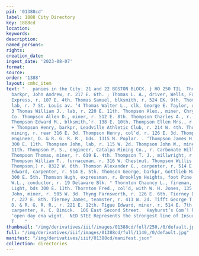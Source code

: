```yaml
---
pid: '01388cd'
label: 1888 City Directory
key: 1888cd
location: 
keywords: 
description: 
named_persons: 
rights: 
creation_date: 
ingest_date: '2023-08-07'
format: 
source: 
order: '1388'
layout: cmhc_item
text: "   panies in the City. 21 and 22 BOSTON BLOCK. } HO 250 TIL  Thomas John R.,
  barkpr, John Andrew, r. 217 E. 6th. ; Thomas L. A., driver, Wells, Fargo & Co’s.
  Express, r. 107 E. 4th. Thomas Samuel, blksmith, r. 524 EK. 9th. Thomas Thomas G.,
  lab, r. 7 St. Louis av. ‘4 Thomas Walter L., clk, George E. Taylor, r.114 N. Hemlock.
  3 Thomas William J., lab, r. 220 E. 11th. Thompson Alex., miner, Chrysolite Mining
  Co. Thompson Allen D., miner, r. 512 E. 8th. Thompson Charles A., r. 214 W. 4th.
  Thompson Edward M., blksmith,‘r. 138 E. 10th. Thompson Ellen Mrs., r.214 W. 4th.
  + Thompson Henry, barkpr, Leadville Athletic Club, r. 214 W. 4th. Thompson Henry,
  mining, r. rear 316 E. 3d. Thompson Henry, col’d, r. 126 E. 3d. Thompson James,
  engineer, D. & R. G. R. R., bds. 1315 N. Poplar. . ‘Thompson James H., miner, bds.
  300 E. 11th. Thompson John, lab, r. 115 W. 2d. Thompson John W., miner, r. 420 E.
  11th. Thompson P. S., engineer, Catalpa Mining Co., r. Carbonate Hill, nr. mine.
  Thompson Thomas, miner, r. 619 E. 4th. Thompson T. J., millwright, r. 110 W. Chestnut.
  Thompson William T., furnaceman, r. 316 W. Chestnut. Thompson Willis L., (uee &
  Thompson,) r. 8322 W. 6th. Thomson Alexander G., carpenter, r. 514 E. 5th. Thomson
  Edward, carpenter, r. 514 E. 5th. Thomson George, barkpr, Gottlieb Mack & Co., r.
  300 E. 5th. Thomson Hugh, expressman, r. Brooklyn Heights, foot Pine. | -< Thorne
  W.L., conductor, r. 19 Delaware Blk. ° Thornton Chauncy L., fireman, Leadville Electric
  Light, bds 300 E. 11th. Thornton Fred., col’d, with W. H. Jones, 135 W. 2d. Thralls
  John, miner, r. 505 W. 3d. Thyng Farnsworth, r. 126 E. 6th. Tierney Dennis, fireman,
  r. 227 E. 8th. Tierney James, teamster, r. 413 W. 2d. Tifft George T., boilermkr,
  D. & R. G. R. R., r. 221 E. 12th. Tigue Edward, miner, r. 514 E. 7th. Tilbrook ,
  carpenter, H. C. Dimick.  106 East Second Street.  Hayhurst’s Com’! Restaurant,
  ‘open day ena wignt.  NED STEE Represents the strongest line of Insurance Com- q
  T    "
thumbnail: "/img/derivatives/iiif/images/01388cd/full/250,/0/default.jpg"
full: "/img/derivatives/iiif/images/01388cd/full/1140,/0/default.jpg"
manifest: "/img/derivatives/iiif/01388cd/manifest.json"
collection: directories
---
```

